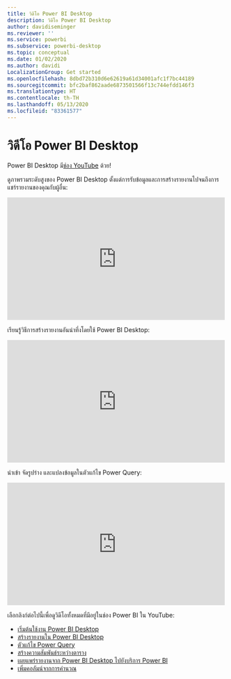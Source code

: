 ```yaml
---
title: วิดีโอ Power BI Desktop
description: วิดีโอ Power BI Desktop
author: davidiseminger
ms.reviewer: ''
ms.service: powerbi
ms.subservice: powerbi-desktop
ms.topic: conceptual
ms.date: 01/02/2020
ms.author: davidi
LocalizationGroup: Get started
ms.openlocfilehash: 8dbd72b310d6e62619a61d34001afc1f7bc44189
ms.sourcegitcommit: bfc2baf862aade6873501566f13c744efdd146f3
ms.translationtype: HT
ms.contentlocale: th-TH
ms.lasthandoff: 05/13/2020
ms.locfileid: "83361577"
---
```

# <a name="power-bi-desktop-videos"></a>วิดีโอ Power BI Desktop

Power BI Desktop มี[ช่อง YouTube](https://www.youtube.com/playlist?list=PL1N57mwBHtN2q1WbU5O29rrn_A0lkVv9p) ด้วย!

ดูภาพรวมระดับสูงของ Power BI Desktop ตั้งแต่การรับข้อมูลและการสร้างรายงานไปจนถึงการแชร์รายงานของคุณกับผู้อื่น: 

<iframe width="500" height="281" src="https://www.youtube.com/embed/Qgam9M8I0xA" frameborder="0" allowfullscreen></iframe>

เรียนรู้วิธีการสร้างรายงานอันน่าทึ่งโดยใช้ Power BI Desktop:

<iframe width="500" height="281" src="https://www.youtube.com/embed/IMAsitQ2cAc" frameborder="0" allowfullscreen></iframe> 

นำเข้า จัดรูปร่าง และแปลงข้อมูลในตัวแก้ไข Power Query:

<iframe width="500" height="281" src="https://www.youtube.com/embed/ByIUx-HmQbw" frameborder="0" allowfullscreen></iframe> 

เลือกลิงก์ต่อไปนี้เพื่อดูวิดีโอทั้งหมดที่มีอยู่ในช่อง Power BI ใน YouTube:

- [เริ่มต้นใช้งาน Power BI Desktop](https://www.youtube.com/watch?v=Qgam9M8I0xA)
- [สร้างรายงานใน Power BI Desktop](https://www.youtube.com/watch?v=IMAsitQ2cAc)
- [ตัวแก้ไข Power Query](https://www.youtube.com/watch?v=ByIUx-HmQbw)
- [สร้างความสัมพันธ์ระหว่างตาราง](https://www.youtube.com/watch?v=fVW4MCr0APA)
- [เผยแพร่รายงานจาก Power BI Desktop ไปยังบริการ Power BI](https://www.youtube.com/watch?v=ObwsFdC9e94)
- [เพิ่มคอลัมน์จากการคำนวณ](https://www.youtube.com/watch?v=62mLfiNcqVM)
